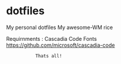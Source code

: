 # dotfiles
My personal dotfiles
My awesome-WM rice


Requirnments : Cascadia Code Fonts https://github.com/microsoft/cascadia-code
               
               
               
               Thats all!
            
